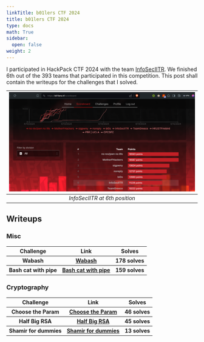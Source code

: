 ```yaml
---
linkTitle: b01lers CTF 2024 
title: b01lers CTF 2024
type: docs
math: True
sidebar:
  open: false
weight: 2
---
```


I participated in HackPack CTF 2024 with the team <a href="https://ctftime.org/team/16691/">InfoSecIITR</a>. We finished $6$th out of the $393$ teams that participated in this competition. This post shall contain the writeups for the challenges that I solved.

| ![](image.png) | 
|:--:| 
| *InfoSecIITR at 6th position* |

## Writeups
### Misc 
<table>
  <tr>
    <th>Challenge</th>
    <th>Link</th>
    <th>Solves</th>
  </tr>
  <tr>
    <th>Wabash</th>
    <th><a href="./wabash">Wabash</a></th>
    <th>178 solves</th>
  </tr>
  <tr>
    <th>Bash cat with pipe</th>
    <th><a href="./bash-cat-with-pipe">Bash cat with pipe</a></th>
    <th>159 solves</th>
  </tr>
</table>

### Cryptography

<table>
  <tr>
    <th>Challenge</th>
    <th>Link</th>
    <th>Solves</th>
  </tr>
  <tr>
    <th>Choose the Param</th>
    <th><a href="./choose-the-param">Choose the Param</a></th>
    <th>46 solves</th>
  </tr>
  <tr>
    <th>Half Big RSA</th>
    <th><a href="./half-big-rsa">Half Big RSA</a></th>
    <th>45 solves</th>
  </tr>
  <tr>
    <th>Shamir for dummies</th>
    <th><a href="./shamir-for-dummies">Shamir for dummies</a></th>
    <th>13 solves</th>
  </tr>
</table>
